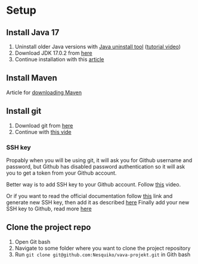 # Setup

## Install Java 17

1. Uninstall older Java versions with [Java uninstall tool](https://www.java.com/en/download/uninstalltool.jsp) ([tutorial video](https://youtu.be/qdXlMv5EOgU))
2. Download JDK 17.0.2 from [here](https://jdk.java.net/archive/)
3. Continue installation with this [article](https://java.tutorials24x7.com/blog/how-to-install-openjdk-17-on-windows)

## Install Maven

Article for [downloading Maven](https://java.tutorials24x7.com/blog/how-to-install-openjdk-17-on-windows)

## Install git

1. Download git from [here](https://git-scm.com/downloads)
2. Continue with [this vide](https://youtu.be/qdwWe9COT9k?t=144)

### SSH key

Propably when you will be using git, it will ask you for Github username and
password, but Github has disabled password authentication so it will ask you to
get a token from your Github account.

Better way is to add SSH key to your Github account. Follow [this](https://www.youtube.com/watch?v=vExsOTgIOGw)
video.

Or if you want to read the official documentation follow [this](https://docs.github.com/en/authentication/connecting-to-github-with-ssh/generating-a-new-ssh-key-and-adding-it-to-the-ssh-agent?platform=windows#generating-a-new-ssh-key)
link and generate new SSH key, then add it as described [here](https://docs.github.com/en/authentication/connecting-to-github-with-ssh/generating-a-new-ssh-key-and-adding-it-to-the-ssh-agent?platform=windows#adding-your-ssh-key-to-the-ssh-agent)
Finally add your new SSH key to Github, read more [here](https://docs.github.com/en/authentication/connecting-to-github-with-ssh/adding-a-new-ssh-key-to-your-github-account?platform=windows&tool=webui)

## Clone the project repo

1. Open Git bash
2. Navigate to some folder where you want to clone the project repository
3. Run `git clone git@github.com:Nesquiko/vava-projekt.git` in Gith bash
